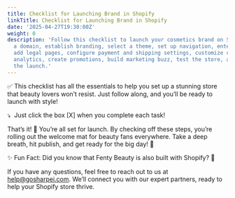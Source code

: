 ```yaml
---
title: Checklist for Launching Brand in Shopify
linkTitle: Checklist for Launching Brand in Shopify
date: '2025-04-27T19:30:00Z'
weight: 0
description: 'Follow this checklist to launch your cosmetics brand on Shopify: secure
  a domain, establish branding, select a theme, set up navigation, enter product details,
  add legal pages, configure payment and shipping settings, customize checkout, enable
  analytics, create promotions, build marketing buzz, test the store, and announce
  the launch.'
---
```



<!-- Unsupported block type: callout -->





<!-- Unsupported block type: image -->



✅ This checklist has all the essentials to help you set up a stunning store that beauty lovers won’t resist. Just follow along, and you’ll be ready to launch with style!

⤵️  Just click the box [X] when you complete each task!



<!-- Unsupported block type: to_do -->

<!-- Unsupported block type: to_do -->

<!-- Unsupported block type: to_do -->

<!-- Unsupported block type: to_do -->



<!-- Unsupported block type: to_do -->



<!-- Unsupported block type: to_do -->

<!-- Unsupported block type: to_do -->

<!-- Unsupported block type: to_do -->

<!-- Unsupported block type: to_do -->



<!-- Unsupported block type: to_do -->



<!-- Unsupported block type: to_do -->



<!-- Unsupported block type: to_do -->



<!-- Unsupported block type: to_do -->

<!-- Unsupported block type: to_do -->

That’s it! 🎉 You’re all set for launch. By checking off these steps, you’re rolling out the welcome mat for beauty fans everywhere. Take a deep breath, hit publish, and get ready for the big day! 🌟

✨ Fun Fact: Did you know that Fenty Beauty is also built with Shopify? 🎉



If you have any questions, feel free to reach out to us at help@gosharpei.com. We’ll connect you with our expert partners, ready to help your Shopify store thrive.

